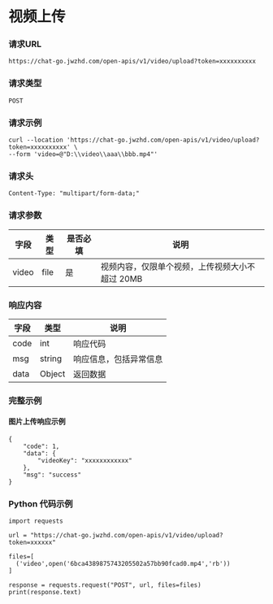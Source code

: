 # 视频上传

### 请求URL

`https://chat-go.jwzhd.com/open-apis/v1/video/upload?token=xxxxxxxxxx`

### 请求类型

`POST`

### 请求示例

```
curl --location 'https://chat-go.jwzhd.com/open-apis/v1/video/upload?token=xxxxxxxxxx' \
--form 'video=@"D:\\video\\aaa\\bbb.mp4"'
```

### 请求头

```
Content-Type: "multipart/form-data;"
```

### 请求参数


| 字段  | 类型 | 是否必填 | 说明                                            |
| ----- | ---- | -------- | ----------------------------------------------- |
| video | file | 是       | 视频内容，仅限单个视频，上传视频大小不超过 20MB |

### 响应内容


| 字段 | 类型   | 说明                   |
| ---- | ------ | ---------------------- |
| code | int    | 响应代码               |
| msg  | string | 响应信息，包括异常信息 |
| data | Object | 返回数据               |

### 完整示例

#### 图片上传响应示例

```
{
    "code": 1,
    "data": {
        "videoKey": "xxxxxxxxxxxx"
    },
    "msg": "success"
}
```

### Python 代码示例

```
import requests

url = "https://chat-go.jwzhd.com/open-apis/v1/video/upload?token=xxxxxx"

files=[
  ('video',open('6bca4389875743205502a57bb90fcad0.mp4','rb'))
]

response = requests.request("POST", url, files=files)
print(response.text)
```
